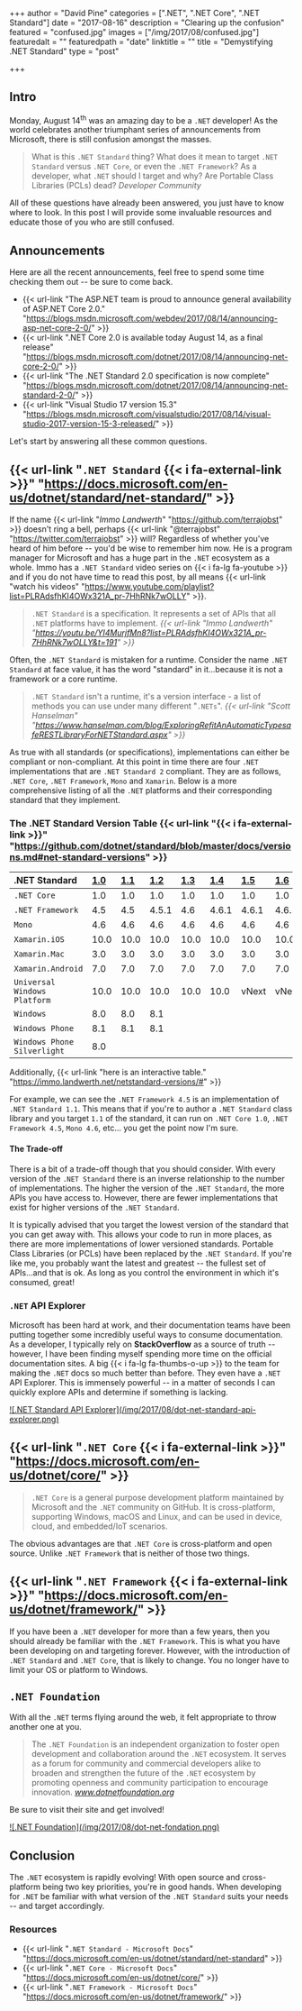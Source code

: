+++
author = "David Pine"
categories = [".NET", ".NET Core", ".NET Standard"]
date = "2017-08-16"
description = "Clearing up the confusion"
featured = "confused.jpg"
images = ["/img/2017/08/confused.jpg"]
featuredalt = ""
featuredpath = "date"
linktitle = ""
title = "Demystifying .NET Standard"
type = "post"

+++

## Intro

Monday, August 14<sup>th</sup> was an amazing day to be a `.NET` developer! As the world celebrates another triumphant series of announcements from Microsoft, there is still confusion amongst the masses.

> What is this `.NET Standard` thing?
> What does it mean to target `.NET Standard` versus `.NET Core`, or even the `.NET Framework`?
> As a developer, what `.NET` should I target and why?
> Are Portable Class Libraries (PCLs) dead?
> <cite>Developer Community</cite>

All of these questions have already been answered, you just have to know where to look. In this post I will provide some invaluable resources and educate those of you who are still confused.

## Announcements

Here are all the recent announcements, feel free to spend some time checking them out -- be sure to come back.

 - {{< url-link "The ASP.NET team is proud to announce general availability of ASP.NET Core 2.0." "https://blogs.msdn.microsoft.com/webdev/2017/08/14/announcing-asp-net-core-2-0/" >}}
 - {{< url-link ".NET Core 2.0 is available today August 14, as a final release" "https://blogs.msdn.microsoft.com/dotnet/2017/08/14/announcing-net-core-2-0/" >}}
 - {{< url-link "The .NET Standard 2.0 specification is now complete" "https://blogs.msdn.microsoft.com/dotnet/2017/08/14/announcing-net-standard-2-0/" >}}
 - {{< url-link "Visual Studio 17 version 15.3" "https://blogs.msdn.microsoft.com/visualstudio/2017/08/14/visual-studio-2017-version-15-3-released/" >}}

Let's start by answering all these common questions.

## {{< url-link "`.NET Standard` {{< i fa-external-link >}}" "https://docs.microsoft.com/en-us/dotnet/standard/net-standard/" >}}

If the name {{< url-link "_Immo Landwerth_" "https://github.com/terrajobst" >}} doesn't ring a bell, perhaps {{< url-link "@terrajobst" "https://twitter.com/terrajobst" >}} will? Regardless of whether you've heard of him before -- you'd be wise to remember him now. He is a program manager for Microsoft and has a huge part in the `.NET` ecosystem as a whole. Immo has a `.NET Standard` video series on {{< i fa-lg fa-youtube >}} and if you do not have time to read this post, by all means {{< url-link "watch his videos" "https://www.youtube.com/playlist?list=PLRAdsfhKI4OWx321A_pr-7HhRNk7wOLLY" >}}.

> `.NET Standard` is a specification. It represents a set of APIs that all `.NET` platforms have to implement.
> <cite>{{< url-link "Immo Landwerth" "https://youtu.be/YI4MurjfMn8?list=PLRAdsfhKI4OWx321A_pr-7HhRNk7wOLLY&t=191" >}}</cite>

Often, the `.NET Standard` is mistaken for a runtime. Consider the name `.NET Standard` at face value, it has the word "standard" in it...because it is not a framework or a core runtime.

> `.NET Standard` isn't a runtime, it's a version interface - a list of methods you can use under many different "`.NETs`".
> <cite>{{< url-link "Scott Hanselman" "https://www.hanselman.com/blog/ExploringRefitAnAutomaticTypesafeRESTLibraryForNETStandard.aspx" >}}</cite>

As true with all standards (or specifications), implementations can either be compliant or non-compliant. At this point in time there are four `.NET` implementations that are `.NET Standard 2` compliant. They are as follows, `.NET Core`, `.NET Framework`, `Mono` and `Xamarin`. Below is a more comprehensive listing of all the `.NET` platforms and their corresponding standard that they implement.     

### The .NET Standard Version Table {{< url-link "{{< i fa-external-link >}}" "https://github.com/dotnet/standard/blob/master/docs/versions.md#net-standard-versions" >}}

| .NET Standard                |  [1.0] | [1.1] |   [1.2] |  [1.3] |   [1.4] |   [1.5]  | [1.6]   |    [2.0] |
|:-----------------------------|:-------|:------|:--------|:-------|:--------|:---------|:--------|:---------|
|`.NET Core`                   |   1.0  |  1.0  |    1.0  |   1.0  |    1.0  |    1.0   |  1.0    |     2.0  |
|`.NET Framework`              |   4.5  |  4.5  |  4.5.1  |   4.6  |  4.6.1  |  4.6.1   |  4.6.1  |   4.6.1  |
|`Mono`                        |   4.6  |  4.6  |    4.6  |   4.6  |    4.6  |    4.6   |  4.6    |     5.4  |
|`Xamarin.iOS`                 |  10.0  | 10.0  |   10.0  |  10.0  |   10.0  |   10.0   |  10.0   |   10.14  |
|`Xamarin.Mac`                 |   3.0  |  3.0  |    3.0  |   3.0  |    3.0  |    3.0   |  3.0    |     3.8  |
|`Xamarin.Android`             |   7.0  |  7.0  |    7.0  |   7.0  |    7.0  |    7.0   |  7.0    |     7.5  |
|`Universal Windows Platform`  |  10.0  | 10.0  |   10.0  |  10.0  |   10.0  |  vNext   |  vNext  |   vNext  |
|`Windows`                     |   8.0  |  8.0  |    8.1  |        |         |          |         |          |
|`Windows Phone`               |   8.1  |  8.1  |    8.1  |        |         |          |         |          |
|`Windows Phone Silverlight`   |   8.0  |       |         |        |         |          |         |          |

[1.0]: https://github.com/dotnet/standard/blob/master/docs/versions/netstandard1.0.md
[1.1]: https://github.com/dotnet/standard/blob/master/docs/versions/netstandard1.1.md
[1.2]: https://github.com/dotnet/standard/blob/master/docs/versions/netstandard1.2.md
[1.3]: https://github.com/dotnet/standard/blob/master/docs/versions/netstandard1.3.md
[1.4]: https://github.com/dotnet/standard/blob/master/docs/versions/netstandard1.4.md
[1.5]: https://github.com/dotnet/standard/blob/master/docs/versions/netstandard1.5.md
[1.6]: https://github.com/dotnet/standard/blob/master/docs/versions/netstandard1.6.md
[2.0]: https://github.com/dotnet/standard/blob/master/docs/versions/netstandard2.0.md

Additionally, {{< url-link "here is an interactive table." "https://immo.landwerth.net/netstandard-versions/#" >}}

For example, we can see the `.NET Framework 4.5` is an implementation of `.NET Standard 1.1`. This means that if you're to author a `.NET Standard` class library and you target `1.1` of the standard, it can run on `.NET Core 1.0`, `.NET Framework 4.5`, `Mono 4.6`, etc... you get the point now I'm sure.

#### The Trade-off

There is a bit of a trade-off though that you should consider. With every version of the `.NET Standard` there is an inverse relationship to the number of implementations. The higher the version of the `.NET Standard`, the more APIs you have access to. However, there are fewer implementations that exist for higher versions of the `.NET Standard`.

It is typically advised that you target the lowest version of the standard that you can get away with. This allows your code to run in more places, as there are more implementations of lower versioned standards. Portable Class Libraries (or PCLs) have been replaced by the `.NET Standard`. If you're like me, you probably want the latest and greatest -- the fullest set of APIs...and that is ok. As long as you control the environment in which it's consumed, great!

### `.NET` API Explorer

Microsoft has been hard at work, and their documentation teams have been putting together some incredibly useful ways to consume documentation. As a developer, I typically rely on **StackOverflow** as a source of truth -- however, I have been finding myself spending more time on the official documentation sites. A big {{< i fa-lg fa-thumbs-o-up >}} to the team for making the `.NET` docs so much better than before. They even have a `.NET` API Explorer. This is immensely powerful -- in a matter of seconds I can quickly explore APIs and determine if something is lacking.

<a href="https://docs.microsoft.com/en-us/dotnet/api/?view=netstandard-2.0" target="_blank">
    ![.NET Standard API Explorer](/img/2017/08/dot-net-standard-api-explorer.png)
</a>

## {{< url-link "`.NET Core` {{< i fa-external-link >}}" "https://docs.microsoft.com/en-us/dotnet/core/" >}}

> `.NET Core` is a general purpose development platform maintained by Microsoft and the `.NET` community on GitHub. It is cross-platform, supporting Windows, macOS and Linux, and can be used in device, cloud, and embedded/IoT scenarios.

The obvious advantages are that `.NET Core` is cross-platform and open source. Unlike `.NET Framework` that is neither of those two things.

## {{< url-link "`.NET Framework` {{< i fa-external-link >}}" "https://docs.microsoft.com/en-us/dotnet/framework/" >}}

If you have been a `.NET` developer for more than a few years, then you should already be familiar with the `.NET Framework`. This is what you have been developing on and targeting forever. However, with the introduction of `.NET Standard` and `.NET Core`, that is likely to change. You no longer have to limit your OS or platform to Windows.

## `.NET Foundation`

With all the `.NET` terms flying around the web, it felt appropriate to throw another one at you.

> The `.NET Foundation` is an independent organization to foster open development and collaboration around the `.NET` ecosystem. It serves as a forum for community and commercial developers alike to broaden and strengthen the future of the `.NET` ecosystem by promoting openness and community participation to encourage innovation.
<cite>www.dotnetfoundation.org</cite>

Be sure to visit their site and get involved!

<a href="https://dotnetfoundation.org/" target="_blank">
    ![.NET Foundation](/img/2017/08/dot-net-fondation.png)
</a>

## Conclusion

The `.NET` ecosystem is rapidly evolving! With open source and cross-platform being two key priorities, you're in good hands. When developing for `.NET` be familiar with what version of the `.NET Standard` suits your needs -- and target accordingly.

### Resources

 - {{< url-link "`.NET Standard - Microsoft Docs`" "https://docs.microsoft.com/en-us/dotnet/standard/net-standard" >}}
 - {{< url-link "`.NET Core - Microsoft Docs`" "https://docs.microsoft.com/en-us/dotnet/core/" >}}
 - {{< url-link "`.NET Framework - Microsoft Docs`" "https://docs.microsoft.com/en-us/dotnet/framework/" >}}